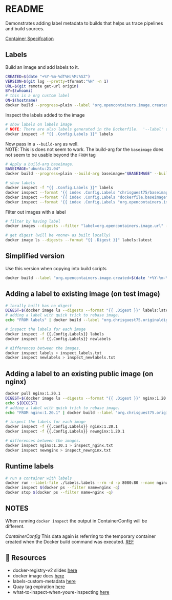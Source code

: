 # README

Demonstrates adding label metadata to builds that helps us trace pipelines and build sources.

[Container Specifcation](https://github.com/opencontainers/image-spec/blob/master/annotations.md)

## Labels

Build an image and add labels to it.  

```sh
CREATED=$(date "+%Y-%m-%dT%H:%M:%SZ")
VERSION=$(git log --pretty=tformat:"%H" -n 1)
URL=$(git remote get-url origin)
BY=$(whoami)
# this is a org custom label
ON=$(hostname)
docker build --progress=plain --label "org.opencontainers.image.created=${CREATED}" --label "org.opencontainers.image.version=${VERSION}" --label "org.opencontainers.image.url=${URL}" --label "org.opencontainers.image.authors=${BY}" --label "org.chrisguest75.builton=${ON}" --no-cache -t labels -f Dockerfile .
```

Inspect the labels added to the image  

```sh
# show labels on labels image
# NOTE: There are also labels generated in the Dockerfile.  '--label' overrides internal 'org.opencontainers.image.authors=me'
docker inspect -f "{{ .Config.Labels }}" labels 
```

Now pass in a `--build-arg` as well.  
NOTE: This is does not seem to work. The build-arg for the `baseimage` does not seem to be usable beyond the `FROM` tag  

```sh
# Apply a build-arg baseimage.  
BASEIMAGE="ubuntu:21.04"
docker build --progress=plain --build-arg baseimage="$BASEIMAGE" --build-arg message="a build message" --label "chrisguest75/baseimage=${BASEIMAGE}" --label "org.opencontainers.image.created=${CREATED}" --label "org.opencontainers.image.version=${VERSION}" --label "org.opencontainers.image.url=${URL}" --label "org.opencontainers.image.authors=${BY}" --label "org.chrisguest75.builton=${ON}" --no-cache -t labels -f Dockerfile .

# show labels
docker inspect -f "{{ .Config.Labels }}" labels 
docker inspect --format '{{ index .Config.Labels "chrisguest75/baseimage"}}' labels
docker inspect --format '{{ index .Config.Labels "dockerfile.baseimage"}}' labels
docker inspect --format '{{ index .Config.Labels "org.opencontainers.image.created"}}' labels
```

Filter out images with a label  

```sh
# filter by having label
docker images --digests --filter "label=org.opencontainers.image.url" --format "{{ .Repository }}:{{ .Tag }} {{ .Digest }}"

# get digest (will be <none> as built locally) 
docker image ls --digests --format "{{ .Digest }}" labels:latest
```

## Simplified version

Use this version when copying into build scripts  

```sh
docker build --label "org.opencontainers.image.created=$(date '+%Y-%m-%dT%H:%M:%SZ')" --label "org.opencontainers.image.version=$(git log --pretty=tformat:'%H' -n 1)" --label "org.opencontainers.image.url=$(git remote get-url origin)" --no-cache -t labels -f Dockerfile .
```

## Adding a label to existing image (on test image)

```sh
# locally built has no digest
DIGEST=$(docker image ls --digests --format "{{ .Digest }}" labels:latest)
# adding a label with quick trick to rebase image.
echo "FROM labels" | docker build --label "org.chrisguest75.originaldigest=${DIGEST}" -t "newlabels" -

# inspect the labels for each image
docker inspect -f {{.Config.Labels}} labels
docker inspect -f {{.Config.Labels}} newlabels

# differences between the images. 
docker inspect labels > inspect_labels.txt
docker inspect newlabels > inspect_newlabels.txt
```

## Adding a label to an existing public image (on nginx)

```sh
docker pull nginx:1.20.1
DIGEST=$(docker image ls --digests --format "{{ .Digest }}" nginx:1.20.1)
echo ${DIGEST}
# adding a label with quick trick to rebase image.
echo "FROM nginx:1.20.1" | docker build --label "org.chrisguest75.originaldigest=${DIGEST}" -t "newnginx:1.20.1" -  

# inspect the labels for each image
docker inspect -f {{.Config.Labels}} nginx:1.20.1
docker inspect -f {{.Config.Labels}} newnginx:1.20.1

# differences between the images. 
docker inspect nginx:1.20.1 > inspect_nginx.txt
docker inspect newnginx > inspect_newnginx.txt
```

## Runtime labels

```sh
# run a container with labels 
docker run --label-file ./labels.labels --rm -d -p 8080:80 --name nginx nginx:1.20.1
docker inspect $(docker ps --filter name=nginx -q)
docker stop $(docker ps --filter name=nginx -q)
```

## NOTES

When running `docker inspect` the output in ContainerConfig will be different.  

*ContainerConfig* This data again is referring to the temporary container created when the Docker build command was executed.
[REF](https://www.ctl.io/developers/blog/post/what-to-inspect-when-youre-inspecting)  

## 👀 Resources

* docker-registry-v2 slides [here](https://www.slideshare.net/Docker/docker-registry-v2)  
* docker image docs [here](https://docs.docker.com/engine/reference/commandline/images/)  
* labels-custom-metadata [here](https://docs.docker.com/config/labels-custom-metadata/)  
* Quay tag expiration [here](https://access.redhat.com/documentation/en-us/red_hat_quay/3/html/use_red_hat_quay/working_with_tags#tag-expiration)  
* what-to-inspect-when-youre-inspecting [here](https://www.ctl.io/developers/blog/post/what-to-inspect-when-youre-inspecting)  

